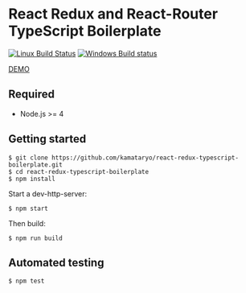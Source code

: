 # React Redux and React-Router TypeScript Boilerplate

[![Linux Build Status](https://travis-ci.org/kamataryo/react-redux-typescript-boilerplate.svg?branch=master)](https://travis-ci.org/kamataryo/react-redux-typescript-boilerplate)
[![Windows Build status](https://ci.appveyor.com/api/projects/status/hndrdtmd5jim0d7o?svg=true)](https://ci.appveyor.com/project/kamataryo/react-redux-typescript-boilerplate)

[DEMO](http://rrrt.biwako.io)

## Required

- Node.js >= 4

## Getting started

```shell
$ git clone https://github.com/kamataryo/react-redux-typescript-boilerplate.git
$ cd react-redux-typescript-boilerplate
$ npm install
```

Start a dev-http-server:

```shell
$ npm start
```

Then build:

```shell
$ npm run build
```

## Automated testing

```shell
$ npm test
```

